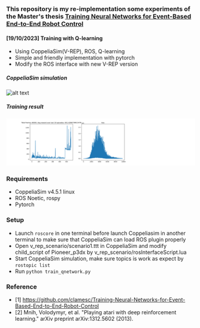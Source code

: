 ### This repository is my re-implementation some experiments of the Master's thesis [Training Neural Networks for Event-Based End-to-End Robot Control](https://github.com/clamesc/Training-Neural-Networks-for-Event-Based-End-to-End-Robot-Control)

#### [19/10/2023] Training with Q-learning
* Using CoppeliaSim(V-REP), ROS, Q-learning
* Simple and friendly implementation with pytorch
* Modify the ROS interface with new V-REP version

##### CoppeliaSim simulation
![alt text](https://github.com/phuongboi/land-following-with-reinforcement-learning/blob/main/figures/recording_2023_10_19-06_46-39.gif)  

##### Training result
![alt text](https://github.com/phuongboi/land-following-with-reinforcement-learning/blob/main/figures/fig_40000.png)  

### Requirements
* CoppeliaSim v4.5.1 linux
* ROS Noetic, rospy
* Pytorch

### Setup
* Launch `roscore` in one terminal before launch Coppeliasim in another terminal to make sure that CoppeliaSim can load ROS plugin properly
* Open v_rep_scenario/scenario1.ttt in CoppeliaSim and modify child_script of Pioneer_p3dx by v_rep_scenario/rosInterfaceScript.lua
* Start CoppeliaSim simulation, make sure topics is work as expect by `rostopic list`
* Run `python train_qnetwork.py`

### Reference
* [1] https://github.com/clamesc/Training-Neural-Networks-for-Event-Based-End-to-End-Robot-Control
* [2] Mnih, Volodymyr, et al. "Playing atari with deep reinforcement learning." arXiv preprint arXiv:1312.5602 (2013).
